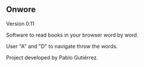 Onwore
--------------

Version 0.11

Software to read books in your browser word by word.

User "A" and "D" to navigate throw the words. 

Project developed by Pablo Gutiérrez.
